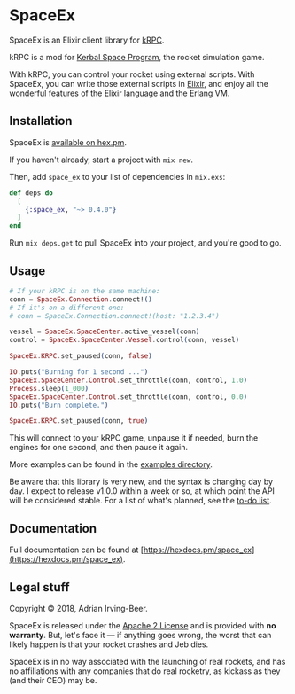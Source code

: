 # SpaceEx

SpaceEx is an Elixir client library for [kRPC](https://krpc.github.io/krpc/).

kRPC is a mod for [Kerbal Space Program](https://kerbalspaceprogram.com/), the rocket simulation game.

With kRPC, you can control your rocket using external scripts.  With SpaceEx, you can write those external scripts in [Elixir](https://elixir-lang.org/), and enjoy all the wonderful features of the Elixir language and the Erlang VM.

## Installation

SpaceEx is [available on hex.pm](https://hex.pm/packages/space_ex).

If you haven't already, start a project with `mix new`.

Then, add `space_ex` to your list of dependencies in `mix.exs`:

```elixir
def deps do
  [
    {:space_ex, "~> 0.4.0"}
  ]
end
```

Run `mix deps.get` to pull SpaceEx into your project, and you're good to go.

## Usage

```elixir
# If your kRPC is on the same machine:
conn = SpaceEx.Connection.connect!()
# If it's on a different one:
# conn = SpaceEx.Connection.connect!(host: "1.2.3.4")

vessel = SpaceEx.SpaceCenter.active_vessel(conn)
control = SpaceEx.SpaceCenter.Vessel.control(conn, vessel)

SpaceEx.KRPC.set_paused(conn, false)

IO.puts("Burning for 1 second ...")
SpaceEx.SpaceCenter.Control.set_throttle(conn, control, 1.0)
Process.sleep(1_000)
SpaceEx.SpaceCenter.Control.set_throttle(conn, control, 0.0)
IO.puts("Burn complete.")

SpaceEx.KRPC.set_paused(conn, true)
```

This will connect to your kRPC game, unpause it if needed, burn the engines for one second, and then pause it again.

More examples can be found in the [examples directory](examples/).

Be aware that this library is very new, and the syntax is changing day by day.  I expect to release v1.0.0 within a week or so, at which point the API will be considered stable.  For a list of what's planned, see the [to-do list](TODO.md).

## Documentation

Full documentation can be found at [https://hexdocs.pm/space_ex](https://hexdocs.pm/space_ex).

## Legal stuff

Copyright © 2018, Adrian Irving-Beer.

SpaceEx is released under the [Apache 2 License](LICENSE) and is provided with **no warranty**.  But, let's face it — if anything goes wrong, the worst that can likely happen is that your rocket crashes and Jeb dies.

SpaceEx is in no way associated with the launching of real rockets, and has no affiliations with any companies that do real rocketry, as kickass as they (and their CEO) may be.
